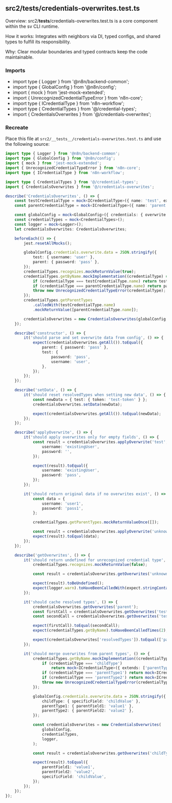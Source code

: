 ## src2/__tests__/credentials-overwrites.test.ts

Overview: src2/__tests__/credentials-overwrites.test.ts is a core component within the sv CLI runtime.

How it works: Integrates with neighbors via DI, typed configs, and shared types to fulfill its responsibility.

Why: Clear modular boundaries and typed contracts keep the code maintainable.

### Imports

- import type { Logger } from '@n8n/backend-common';
- import type { GlobalConfig } from '@n8n/config';
- import { mock } from 'jest-mock-extended';
- import { UnrecognizedCredentialTypeError } from 'n8n-core';
- import type { ICredentialType } from 'n8n-workflow';
- import type { CredentialTypes } from '@/credential-types';
- import { CredentialsOverwrites } from '@/credentials-overwrites';

### Recreate

Place this file at `src2/__tests__/credentials-overwrites.test.ts` and use the following source:

```ts
import type { Logger } from '@n8n/backend-common';
import type { GlobalConfig } from '@n8n/config';
import { mock } from 'jest-mock-extended';
import { UnrecognizedCredentialTypeError } from 'n8n-core';
import type { ICredentialType } from 'n8n-workflow';

import type { CredentialTypes } from '@/credential-types';
import { CredentialsOverwrites } from '@/credentials-overwrites';

describe('CredentialsOverwrites', () => {
	const testCredentialType = mock<ICredentialType>({ name: 'test', extends: ['parent'] });
	const parentCredentialType = mock<ICredentialType>({ name: 'parent', extends: undefined });

	const globalConfig = mock<GlobalConfig>({ credentials: { overwrite: {} } });
	const credentialTypes = mock<CredentialTypes>();
	const logger = mock<Logger>();
	let credentialsOverwrites: CredentialsOverwrites;

	beforeEach(() => {
		jest.resetAllMocks();

		globalConfig.credentials.overwrite.data = JSON.stringify({
			test: { username: 'user' },
			parent: { password: 'pass' },
		});
		credentialTypes.recognizes.mockReturnValue(true);
		credentialTypes.getByName.mockImplementation((credentialType) => {
			if (credentialType === testCredentialType.name) return testCredentialType;
			if (credentialType === parentCredentialType.name) return parentCredentialType;
			throw new UnrecognizedCredentialTypeError(credentialType);
		});
		credentialTypes.getParentTypes
			.calledWith(testCredentialType.name)
			.mockReturnValue([parentCredentialType.name]);

		credentialsOverwrites = new CredentialsOverwrites(globalConfig, credentialTypes, logger);
	});

	describe('constructor', () => {
		it('should parse and set overwrite data from config', () => {
			expect(credentialsOverwrites.getAll()).toEqual({
				parent: { password: 'pass' },
				test: {
					password: 'pass',
					username: 'user',
				},
			});
		});
	});

	describe('setData', () => {
		it('should reset resolvedTypes when setting new data', () => {
			const newData = { test: { token: 'test-token' } };
			credentialsOverwrites.setData(newData);

			expect(credentialsOverwrites.getAll()).toEqual(newData);
		});
	});

	describe('applyOverwrite', () => {
		it('should apply overwrites only for empty fields', () => {
			const result = credentialsOverwrites.applyOverwrite('test', {
				username: 'existingUser',
				password: '',
			});

			expect(result).toEqual({
				username: 'existingUser',
				password: 'pass',
			});
		});

		it('should return original data if no overwrites exist', () => {
			const data = {
				username: 'user1',
				password: 'pass1',
			};

			credentialTypes.getParentTypes.mockReturnValueOnce([]);

			const result = credentialsOverwrites.applyOverwrite('unknownCredential', data);
			expect(result).toEqual(data);
		});
	});

	describe('getOverwrites', () => {
		it('should return undefined for unrecognized credential type', () => {
			credentialTypes.recognizes.mockReturnValue(false);

			const result = credentialsOverwrites.getOverwrites('unknownType');

			expect(result).toBeUndefined();
			expect(logger.warn).toHaveBeenCalledWith(expect.stringContaining('Unknown credential type'));
		});

		it('should cache resolved types', () => {
			credentialsOverwrites.getOverwrites('parent');
			const firstCall = credentialsOverwrites.getOverwrites('test');
			const secondCall = credentialsOverwrites.getOverwrites('test');

			expect(firstCall).toEqual(secondCall);
			expect(credentialTypes.getByName).toHaveBeenCalledTimes(2);

			expect(credentialsOverwrites['resolvedTypes']).toEqual(['parent', 'test']);
		});

		it('should merge overwrites from parent types', () => {
			credentialTypes.getByName.mockImplementation((credentialType) => {
				if (credentialType === 'childType')
					return mock<ICredentialType>({ extends: ['parentType1', 'parentType2'] });
				if (credentialType === 'parentType1') return mock<ICredentialType>({ extends: undefined });
				if (credentialType === 'parentType2') return mock<ICredentialType>({ extends: undefined });
				throw new UnrecognizedCredentialTypeError(credentialType);
			});

			globalConfig.credentials.overwrite.data = JSON.stringify({
				childType: { specificField: 'childValue' },
				parentType1: { parentField1: 'value1' },
				parentType2: { parentField2: 'value2' },
			});

			const credentialsOverwrites = new CredentialsOverwrites(
				globalConfig,
				credentialTypes,
				logger,
			);

			const result = credentialsOverwrites.getOverwrites('childType');

			expect(result).toEqual({
				parentField1: 'value1',
				parentField2: 'value2',
				specificField: 'childValue',
			});
		});
	});
});

```
